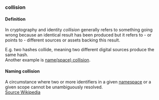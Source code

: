 ### collision

<h4>Definition</h4><p>In cryptography and identity <em>collision</em> generally refers to something going wrong because an identical result has been produced but it refers to - or points to - different sources or assets backing this result.</p><p>E.g. two hashes collide, meaning two different digital sources produce the same hash.<br>Another example is <a href="https://en.wikipedia.org/wiki/Naming_collision">name(space) collision</a>.</p><h4>Naming collision</h4><p>A circumstance where two or more identifiers in a given <a href="namespace">namespace</a> or a given scope cannot be unambiguously resolved.<br><a href="https://en.wikipedia.org/wiki/Naming_collision">Source Wikipedia</a></p>